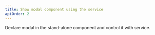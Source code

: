 ```yaml
---
title: Show modal component using the service
apiOrder: 2
---
```


Declare modal in the stand-alone component and control it with service.
